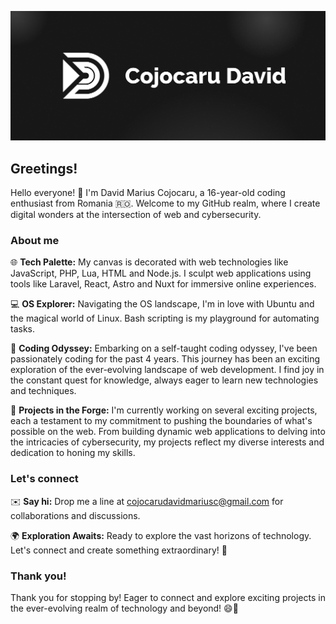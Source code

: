 ![cover](images/cover.png)

## Greetings!

Hello everyone! 👋 I'm David Marius Cojocaru, a 16-year-old coding enthusiast from Romania 🇷🇴. Welcome to my GitHub realm, where I create digital wonders at the intersection of web and cybersecurity.

### About me

🌐 **Tech Palette:** My canvas is decorated with web technologies like JavaScript, PHP, Lua, HTML and Node.js. I sculpt web applications using tools like Laravel, React, Astro and Nuxt for immersive online experiences.

💻 **OS Explorer:** Navigating the OS landscape, I'm in love with Ubuntu and the magical world of Linux. Bash scripting is my playground for automating tasks.

🚀 **Coding Odyssey:** Embarking on a self-taught coding odyssey, I've been passionately coding for the past 4 years. This journey has been an exciting exploration of the ever-evolving landscape of web development. I find joy in the constant quest for knowledge, always eager to learn new technologies and techniques.

🔨 **Projects in the Forge:** I'm currently working on several exciting projects, each a testament to my commitment to pushing the boundaries of what's possible on the web. From building dynamic web applications to delving into the intricacies of cybersecurity, my projects reflect my diverse interests and dedication to honing my skills.

### Let's connect

✉️ **Say hi:** Drop me a line at cojocarudavidmariusc@gmail.com for collaborations and discussions.

🌍 **Exploration Awaits:** Ready to explore the vast horizons of technology. Let's connect and create something extraordinary! 🔗

### Thank you!

Thank you for stopping by! Eager to connect and explore exciting projects in the ever-evolving realm of technology and beyond! 😄🚀
